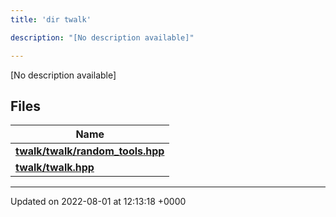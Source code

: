 ```yaml
---
title: 'dir twalk'

description: "[No description available]"

---
```







[No description available]

## Files

| Name           |
| -------------- |
| **[twalk/twalk/random_tools.hpp](/documentation/code/files/twalk_2random__tools_8hpp/#file-twalk/random-tools.hpp)**  |
| **[twalk/twalk.hpp](/documentation/code/files/twalk_8hpp/#file-twalk.hpp)**  |






-------------------------------

Updated on 2022-08-01 at 12:13:18 +0000
